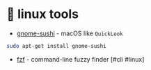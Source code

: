 # 🐧 linux tools

- [gnome-sushi](https://gitlab.gnome.org/GNOME/sushi) - macOS like `QuickLook`

```bash
sudo apt-get install gnome-sushi
```

- [fzf](https://github.com/junegunn/fzf) - command-line fuzzy finder [#cli #linux]